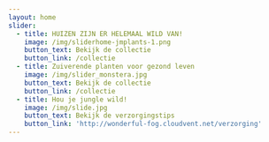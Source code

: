 ```yaml
---
layout: home
slider:
  - title: HUIZEN ZIJN ER HELEMAAL WILD VAN!
    image: /img/sliderhome-jmplants-1.png
    button_text: Bekijk de collectie
    button_link: /collectie
  - title: Zuiverende planten voor gezond leven
    image: /img/slider_monstera.jpg
    button_text: Bekijk de collectie
    button_link: /collectie
  - title: Hou je jungle wild!
    image: /img/slide.jpg
    button_text: Bekijk de verzorgingstips
    button_link: 'http://wonderful-fog.cloudvent.net/verzorging'
---
```



